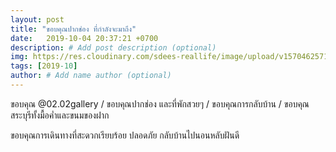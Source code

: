 ```yaml
---
layout: post
title: "ขอบคุณปากช่อง ที่กำลังจะมาถึง"
date:   2019-10-04 20:37:21 +0700
description: # Add post description (optional)
img: https://res.cloudinary.com/sdees-reallife/image/upload/v1570462571/line_26245152262994.jpg # Add image post (optional)
tags: [2019-10]
author: # Add name author (optional)
---
```

ขอบคุณ @02.02gallery / ขอบคุณปากช่อง และที่พักสวยๆ / ขอบคุณการกลับบ้าน / ขอบคุณสระบุรีทั้งมื้อค่ำและขนมของฝาก

<i class="fa fa-child" style="color:plum"></i>

ขอบคุณการเดินทางที่สะดวกเรียบร้อย ปลอดภัย กลับบ้านไปนอนหลับฝันดี
